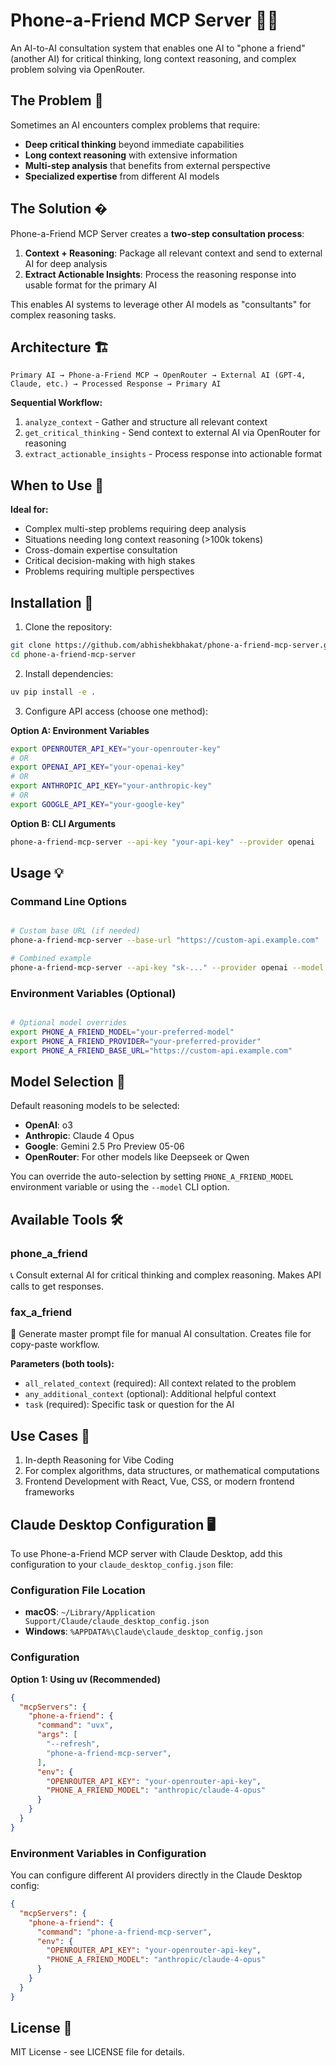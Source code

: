 # Phone-a-Friend MCP Server 🧠📞

An AI-to-AI consultation system that enables one AI to "phone a friend" (another AI) for critical thinking, long context reasoning, and complex problem solving via OpenRouter.

## The Problem 🤔

Sometimes an AI encounters complex problems that require:
- **Deep critical thinking** beyond immediate capabilities
- **Long context reasoning** with extensive information
- **Multi-step analysis** that benefits from external perspective
- **Specialized expertise** from different AI models

## The Solution �

Phone-a-Friend MCP Server creates a **two-step consultation process**:

1. **Context + Reasoning**: Package all relevant context and send to external AI for deep analysis
2. **Extract Actionable Insights**: Process the reasoning response into usable format for the primary AI

This enables AI systems to leverage other AI models as "consultants" for complex reasoning tasks.

## Architecture 🏗️

```
Primary AI → Phone-a-Friend MCP → OpenRouter → External AI (GPT-4, Claude, etc.) → Processed Response → Primary AI
```

**Sequential Workflow:**
1. `analyze_context` - Gather and structure all relevant context
2. `get_critical_thinking` - Send context to external AI via OpenRouter for reasoning
3. `extract_actionable_insights` - Process response into actionable format

## When to Use 🎯

**Ideal for:**
- Complex multi-step problems requiring deep analysis
- Situations needing long context reasoning (>100k tokens)
- Cross-domain expertise consultation
- Critical decision-making with high stakes
- Problems requiring multiple perspectives

## Installation 🚀

1. Clone the repository:
```bash
git clone https://github.com/abhishekbhakat/phone-a-friend-mcp-server.git
cd phone-a-friend-mcp-server
```

2. Install dependencies:
```bash
uv pip install -e .
```

3. Configure API access (choose one method):

**Option A: Environment Variables**
```bash
export OPENROUTER_API_KEY="your-openrouter-key"
# OR
export OPENAI_API_KEY="your-openai-key"
# OR
export ANTHROPIC_API_KEY="your-anthropic-key"
# OR
export GOOGLE_API_KEY="your-google-key"
```

**Option B: CLI Arguments**
```bash
phone-a-friend-mcp-server --api-key "your-api-key" --provider openai
```

## Usage 💡

### Command Line Options
```bash

# Custom base URL (if needed)
phone-a-friend-mcp-server --base-url "https://custom-api.example.com"

# Combined example
phone-a-friend-mcp-server --api-key "sk-..." --provider openai --model "o3" -v
```

### Environment Variables (Optional)
```bash

# Optional model overrides
export PHONE_A_FRIEND_MODEL="your-preferred-model"
export PHONE_A_FRIEND_PROVIDER="your-preferred-provider"
export PHONE_A_FRIEND_BASE_URL="https://custom-api.example.com"
```

## Model Selection 🤖

Default reasoning models to be selected:
- **OpenAI**: o3
- **Anthropic**: Claude 4 Opus
- **Google**: Gemini 2.5 Pro Preview 05-06
- **OpenRouter**: For other models like Deepseek or Qwen

You can override the auto-selection by setting `PHONE_A_FRIEND_MODEL` environment variable or using the `--model` CLI option.

## Available Tools 🛠️

### phone_a_friend
📞 Consult external AI for critical thinking and complex reasoning. Makes API calls to get responses.

### fax_a_friend
📠 Generate master prompt file for manual AI consultation. Creates file for copy-paste workflow.

**Parameters (both tools):**
- `all_related_context` (required): All context related to the problem
- `any_additional_context` (optional): Additional helpful context
- `task` (required): Specific task or question for the AI


## Use Cases 🎯

1. In-depth Reasoning for Vibe Coding
2. For complex algorithms, data structures, or mathematical computations
3. Frontend Development with React, Vue, CSS, or modern frontend frameworks

## Claude Desktop Configuration 🖥️

To use Phone-a-Friend MCP server with Claude Desktop, add this configuration to your `claude_desktop_config.json` file:

### Configuration File Location
- **macOS**: `~/Library/Application Support/Claude/claude_desktop_config.json`
- **Windows**: `%APPDATA%\Claude\claude_desktop_config.json`

### Configuration

**Option 1: Using uv (Recommended)**
```json
{
  "mcpServers": {
    "phone-a-friend": {
      "command": "uvx",
      "args": [
        "--refresh",
        "phone-a-friend-mcp-server",
      ],
      "env": {
        "OPENROUTER_API_KEY": "your-openrouter-api-key",
        "PHONE_A_FRIEND_MODEL": "anthropic/claude-4-opus"
      }
    }
  }
}
```

### Environment Variables in Configuration

You can configure different AI providers directly in the Claude Desktop config:

```json
{
  "mcpServers": {
    "phone-a-friend": {
      "command": "phone-a-friend-mcp-server",
      "env": {
        "OPENROUTER_API_KEY": "your-openrouter-api-key",
        "PHONE_A_FRIEND_MODEL": "anthropic/claude-4-opus"
      }
    }
  }
}
```

## License 📄

MIT License - see LICENSE file for details.
